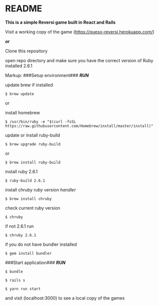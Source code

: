 # README

**This is a simple Reversi game built in React and Rails**

Visit a working copy of the game (https://queso-reversi.herokuapp.com/)

***or***

Clone this repository

open repo directory and make sure you have the correct version of Ruby installed 2.6.1

Markup: ###Setup environment###
***RUN***

update brew if installed

`$ brew update`

or

install homebrew

`$ /usr/bin/ruby -e "$(curl -fsSL https://raw.githubusercontent.com/Homebrew/install/master/install)"`

update or install ruby-build

`$ brew upgrade ruby-build`

or

`$ brew install ruby-build`

install ruby 2.6.1

`$ ruby-build 2.6.1`

install chruby *ruby version handler*

`$ brew install chruby`

check current ruby version

`$ chruby`

if not 2.6.1 run

`$ chruby 2.6.1`

if you do not have bundler installed


`$ gem install bundler`

###Start application###
***RUN***

`$ bundle`

`$ rails s`

`$ yarn run start`

and visit (localhost:3000) to see a local copy of the games
